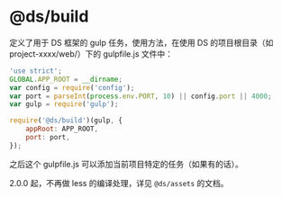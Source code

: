 # @ds/build

定义了用于 DS 框架的 gulp 任务，使用方法，在使用 DS 的项目根目录（如 project-xxxx/web/）下的 gulpfile.js 文件中：

```js
'use strict';
GLOBAL.APP_ROOT = __dirname;
var config = require('config');
var port = parseInt(process.env.PORT, 10) || config.port || 4000;
var gulp = require('gulp');

require('@ds/build')(gulp, {
    appRoot: APP_ROOT,
    port: port,
});
```

之后这个 gulpfile.js 可以添加当前项目特定的任务（如果有的话）。

2.0.0 起，不再做 less 的编译处理，详见 `@ds/assets` 的文档。

